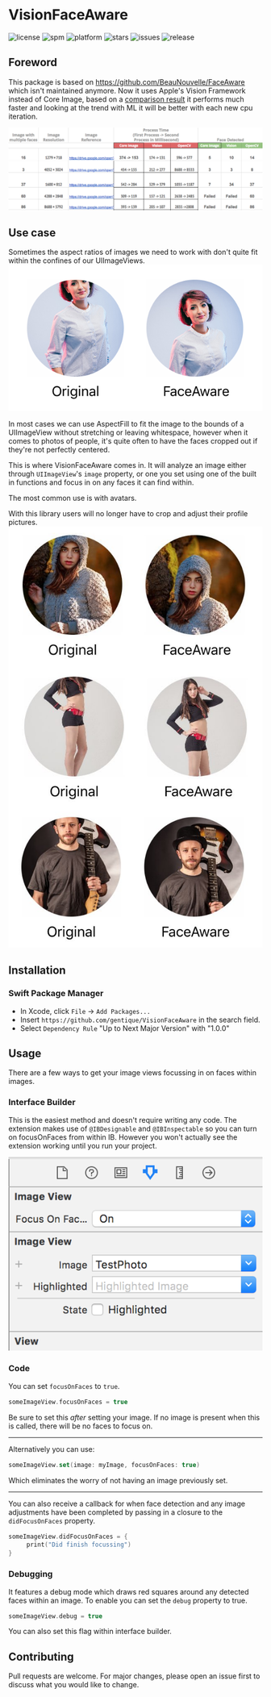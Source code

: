 # VisionFaceAware
![license](https://img.shields.io/github/license/gentique/VisionFaceAware) ![spm](https://img.shields.io/badge/Dependency-SPM-blue) ![platform](https://img.shields.io/badge/Supported%20platform-iOS%2012%2B%20-brightgreen) ![stars](https://img.shields.io/github/stars/gentique/VisionFaceAware) ![issues](https://img.shields.io/github/issues/gentique/VisionFaceAware) ![release](https://img.shields.io/github/v/release/gentique/visionfaceaware)  
## Foreword
This package is based on https://github.com/BeauNouvelle/FaceAware which isn't maintained anymore.
Now it uses Apple's Vision Framework instead of Core Image, based on a  [comparison result](https://www.cognizantsoftvision.com/blog/face-detection-vision-core-image-opencv/)  it performs much faster and looking at the trend with ML it will be better with each new cpu iteration.  

![avatar_example](./Images/comparison.png) 

## Use case
Sometimes the aspect ratios of images we need to work with don't quite fit within the confines of our UIImageViews.
![avatar_example](./Images/avatarExample.png) 

In most cases we can use AspectFill to fit the image to the bounds of a UIImageView without stretching or leaving whitespace, however when it comes to photos of people, it's quite often to have the faces cropped out if they're not perfectly centered.

This is where VisionFaceAware comes in.
It will analyze an image either through `UIImageView`'s `image` property, or one you set using one of the built in functions and focus in on any faces it can find within.

The most common use is with avatars. 

With this library users will no longer have to crop and adjust their profile pictures.
![example](./Images/largeExample.jpg ) 

## Installation
### Swift Package Manager
- In Xcode, click `File` -> `Add Packages...`  
- Insert `https://github.com/gentique/VisionFaceAware` in the search field.
- Select `Dependency Rule` "Up to Next Major Version" with "1.0.0"

## Usage 
There are a few ways to get your image views focussing in on faces within images.

### Interface Builder 
This is the easiest method and doesn't require writing any code.
The extension makes use of `@IBDesignable` and `@IBInspectable` so you can turn on focusOnFaces from within IB. However you won't actually see the extension working until you run your project.

![inspectable](./Images/inspectable.png ) 

### Code 
You can set `focusOnFaces` to `true`.
```swift
someImageView.focusOnFaces = true
```
Be sure to set this *after* setting your image. If no image is present when this is called, there will be no faces to focus on.

------
Alternatively you can use:
```swift
someImageView.set(image: myImage, focusOnFaces: true)
```
Which eliminates the worry of not having an image previously set.

------
You can also receive a callback for when face detection and any image adjustments have been completed by passing in a closure to the `didFocusOnFaces` property.
```swift
someImageView.didFocusOnFaces = {
     print("Did finish focussing")
}
```

### Debugging 
It  features a debug mode which draws red squares around any detected faces within an image. To enable you can set the `debug` property to true.
```swift
someImageView.debug = true
```
You can also set this flag within interface builder.

## Contributing
Pull requests are welcome. For major changes, please open an issue first to discuss what you would like to change.
